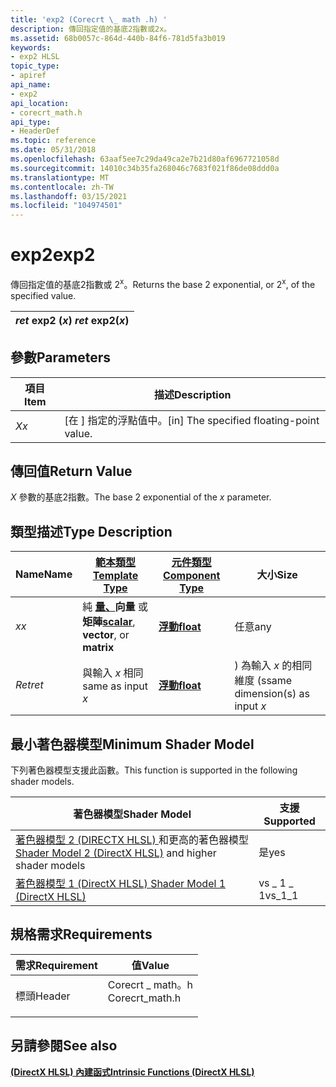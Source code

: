 ```yaml
---
title: 'exp2 (Corecrt \_ math .h) '
description: 傳回指定值的基底2指數或2x。
ms.assetid: 68b0057c-864d-440b-84f6-781d5fa3b019
keywords:
- exp2 HLSL
topic_type:
- apiref
api_name:
- exp2
api_location:
- corecrt_math.h
api_type:
- HeaderDef
ms.topic: reference
ms.date: 05/31/2018
ms.openlocfilehash: 63aaf5ee7c29da49ca2e7b21d80af6967721058d
ms.sourcegitcommit: 14010c34b35fa268046c7683f021f86de08ddd0a
ms.translationtype: MT
ms.contentlocale: zh-TW
ms.lasthandoff: 03/15/2021
ms.locfileid: "104974501"
---
```

# <a name="exp2"></a><span data-ttu-id="25128-104">exp2</span><span class="sxs-lookup"><span data-stu-id="25128-104">exp2</span></span>

<span data-ttu-id="25128-105">傳回指定值的基底2指數或 2<sup>x</sup>。</span><span class="sxs-lookup"><span data-stu-id="25128-105">Returns the base 2 exponential, or 2<sup>x</sup>, of the specified value.</span></span>



| <span data-ttu-id="25128-106">*ret* exp2 (*x*) </span><span class="sxs-lookup"><span data-stu-id="25128-106">*ret* exp2(*x*)</span></span> |
|-----------------|



 

## <a name="parameters"></a><span data-ttu-id="25128-107">參數</span><span class="sxs-lookup"><span data-stu-id="25128-107">Parameters</span></span>



| <span data-ttu-id="25128-108">項目</span><span class="sxs-lookup"><span data-stu-id="25128-108">Item</span></span>                                                   | <span data-ttu-id="25128-109">描述</span><span class="sxs-lookup"><span data-stu-id="25128-109">Description</span></span>                                           |
|--------------------------------------------------------|-------------------------------------------------------|
| <span data-ttu-id="25128-110"><span id="x"></span><span id="X"></span>*X*</span><span class="sxs-lookup"><span data-stu-id="25128-110"><span id="x"></span><span id="X"></span>*x*</span></span><br/> | <span data-ttu-id="25128-111">\[在 \] 指定的浮點值中。</span><span class="sxs-lookup"><span data-stu-id="25128-111">\[in\] The specified floating-point value.</span></span><br/> |



 

## <a name="return-value"></a><span data-ttu-id="25128-112">傳回值</span><span class="sxs-lookup"><span data-stu-id="25128-112">Return Value</span></span>

<span data-ttu-id="25128-113">*X* 參數的基底2指數。</span><span class="sxs-lookup"><span data-stu-id="25128-113">The base 2 exponential of the *x* parameter.</span></span>

## <a name="type-description"></a><span data-ttu-id="25128-114">類型描述</span><span class="sxs-lookup"><span data-stu-id="25128-114">Type Description</span></span>



| <span data-ttu-id="25128-115">Name</span><span class="sxs-lookup"><span data-stu-id="25128-115">Name</span></span>  | [<span data-ttu-id="25128-116">**範本類型**</span><span class="sxs-lookup"><span data-stu-id="25128-116">**Template Type**</span></span>](dx-graphics-hlsl-intrinsic-functions.md)                                                  | [<span data-ttu-id="25128-117">**元件類型**</span><span class="sxs-lookup"><span data-stu-id="25128-117">**Component Type**</span></span>](dx-graphics-hlsl-intrinsic-functions.md) | <span data-ttu-id="25128-118">大小</span><span class="sxs-lookup"><span data-stu-id="25128-118">Size</span></span>                           |
|-------|----------------------------------------------------------------------------------------------------------------|----------------------------------------------------------------|--------------------------------|
| <span data-ttu-id="25128-119">*x*</span><span class="sxs-lookup"><span data-stu-id="25128-119">*x*</span></span>   | <span data-ttu-id="25128-120">純 [**量、**](dx-graphics-hlsl-intrinsic-functions.md)**向量** 或 **矩陣**</span><span class="sxs-lookup"><span data-stu-id="25128-120">[**scalar**](dx-graphics-hlsl-intrinsic-functions.md), **vector**, or **matrix**</span></span> | [<span data-ttu-id="25128-121">**浮動**</span><span class="sxs-lookup"><span data-stu-id="25128-121">**float**</span></span>](/windows/desktop/WinProg/windows-data-types)                        | <span data-ttu-id="25128-122">任意</span><span class="sxs-lookup"><span data-stu-id="25128-122">any</span></span>                            |
| <span data-ttu-id="25128-123">*Ret*</span><span class="sxs-lookup"><span data-stu-id="25128-123">*ret*</span></span> | <span data-ttu-id="25128-124">與輸入 *x* 相同</span><span class="sxs-lookup"><span data-stu-id="25128-124">same as input *x*</span></span>                                                                                              | [<span data-ttu-id="25128-125">**浮動**</span><span class="sxs-lookup"><span data-stu-id="25128-125">**float**</span></span>](/windows/desktop/WinProg/windows-data-types)                        | <span data-ttu-id="25128-126">) 為輸入 *x* 的相同維度 (s</span><span class="sxs-lookup"><span data-stu-id="25128-126">same dimension(s) as input *x*</span></span> |



 

## <a name="minimum-shader-model"></a><span data-ttu-id="25128-127">最小著色器模型</span><span class="sxs-lookup"><span data-stu-id="25128-127">Minimum Shader Model</span></span>

<span data-ttu-id="25128-128">下列著色器模型支援此函數。</span><span class="sxs-lookup"><span data-stu-id="25128-128">This function is supported in the following shader models.</span></span>



| <span data-ttu-id="25128-129">著色器模型</span><span class="sxs-lookup"><span data-stu-id="25128-129">Shader Model</span></span>                                                                       | <span data-ttu-id="25128-130">支援</span><span class="sxs-lookup"><span data-stu-id="25128-130">Supported</span></span> |
|------------------------------------------------------------------------------------|-----------|
| <span data-ttu-id="25128-131">[著色器模型 2 (DIRECTX HLSL) ](dx-graphics-hlsl-sm2.md) 和更高的著色器模型</span><span class="sxs-lookup"><span data-stu-id="25128-131">[Shader Model 2 (DirectX HLSL)](dx-graphics-hlsl-sm2.md) and higher shader models</span></span> | <span data-ttu-id="25128-132">是</span><span class="sxs-lookup"><span data-stu-id="25128-132">yes</span></span>       |
| [<span data-ttu-id="25128-133">著色器模型 1 (DirectX HLSL) </span><span class="sxs-lookup"><span data-stu-id="25128-133">Shader Model 1 (DirectX HLSL)</span></span>](dx-graphics-hlsl-sm1.md)                          | <span data-ttu-id="25128-134">vs \_ 1 \_ 1</span><span class="sxs-lookup"><span data-stu-id="25128-134">vs\_1\_1</span></span>  |



 

## <a name="requirements"></a><span data-ttu-id="25128-135">規格需求</span><span class="sxs-lookup"><span data-stu-id="25128-135">Requirements</span></span>



| <span data-ttu-id="25128-136">需求</span><span class="sxs-lookup"><span data-stu-id="25128-136">Requirement</span></span> | <span data-ttu-id="25128-137">值</span><span class="sxs-lookup"><span data-stu-id="25128-137">Value</span></span> |
|-------------------|--------------------------------------------------------------------------------------------|
| <span data-ttu-id="25128-138">標頭</span><span class="sxs-lookup"><span data-stu-id="25128-138">Header</span></span><br/> | <dl> <span data-ttu-id="25128-139"><dt>Corecrt \_ math。h</dt></span><span class="sxs-lookup"><span data-stu-id="25128-139"><dt>Corecrt\_math.h</dt></span></span> </dl> |



## <a name="see-also"></a><span data-ttu-id="25128-140">另請參閱</span><span class="sxs-lookup"><span data-stu-id="25128-140">See also</span></span>

<dl> <dt>

[<span data-ttu-id="25128-141">**(DirectX HLSL) 內建函式**</span><span class="sxs-lookup"><span data-stu-id="25128-141">**Intrinsic Functions (DirectX HLSL)**</span></span>](dx-graphics-hlsl-intrinsic-functions.md)
</dt> </dl>

 

